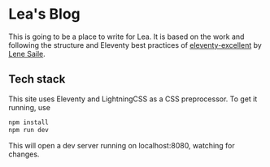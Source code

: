 # Lea's Blog

This is going to be a place to write for Lea. It is based on the work and following the structure and Eleventy best practices of [eleventy-excellent](https://github.com/madrilene/eleventy-excellent) by [Lene Saile](https://front-end.social/@lene).

## Tech stack

This site uses Eleventy and LightningCSS as a CSS preprocessor.
To get it running, use

```sh
npm install
npm run dev
```

This will open a dev server running on localhost:8080, watching for changes.

